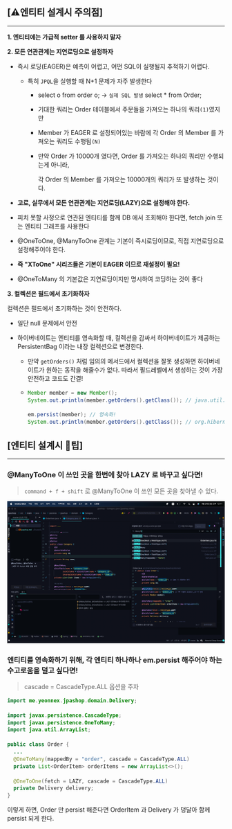 ## [⚠️엔티티 설계시 주의점]
<hr/>

**1. 엔티티에는 가급적 setter 를 사용하지 말자**

**2. 모든 연관관계는 지연로딩으로 설정하자**

- 즉시 로딩(EAGER)은 예측이 어렵고, 어떤 SQL이 실행될지 추적하기 어렵다.

  - 특히 `JPQL`을 실행할 때 N+1 문제가 자주 발생한다
    - select o from order o; -> `실제 SQL 발생` select * from Order;
    - 기대한 쿼리는 Order 테이블에서 주문들을 가져오는 하나의 쿼리`(1)`였지만
    - Member 가 EAGER 로 설정되어있는 바람에 각 Order 의 Member 를 가져오는 쿼리도 수행됨`(N)`
    - 만약 Order 가 10000개 였다면, Order 를 가져오는 하나의 쿼리만 수행되는게 아니라,

      각 Order 의 Member 를 가져오는 10000개의  쿼리가 또 발생하는 것이다.
- **고로, 실무에서 모든 연관관계는 지연로딩(LAZY)으로 설정해야 한다.**
- 피치 못할 사정으로 연관된 엔티티를 함께 DB 에서 조회해야 한다면, fetch join 또는 엔티티 그래프를 사용한다
- @OneToOne, @ManyToOne 관계는 기본이 즉시로딩이므로, 직접 지연로딩으로 설정해주어야 한다.
- **즉 "XToOne" 시리즈들은 기본이 EAGER 이므로 재설정이 필요!**
- @OneToMany 의 기본값은 지연로딩이지만 명시하여 코딩하는 것이 좋다

**3. 컬렉션은 필드에서 초기화하자**

컬렉션은 필드에서 초기화하는 것이 안전하다.

- 일단 null 문제에서 안전

- 하이버네이트는 엔티티를 영속화할 때, 컬렉션을 감싸서 하이버네이트가 제공하는 PersistentBag 이라는 내장 컬렉션으로 변경한다. 

  - 만약 `getOrders()` 처럼 임의의 메서드에서 컬렉션을 잘못 생성하면 하이버네이트가 원하는 동작을 해줄수가 없다. 따라서 필드레벨에서 생성하는 것이 가장 안전하고 코드도 간결!

  - ```java
    Member member = new Member();
    System.out.println(member.getOrders().getClass()); // java.util.ArrayList
    
    em.persist(member); // 영속화!
    System.out.println(member.getOrders().getClass()); // org.hibernate.collection.internal.PersistentBag
    ```

    

## [엔티티 설계시 🍯팁]
<hr>

### @ManyToOne 이 쓰인 곳을 한번에 찾아 LAZY 로 바꾸고 싶다면!

>`command + f + shift` 로 @ManyToOne 이 쓰인 모든 곳을 찾아낼 수 있다.

![img.png](img.png)

### 엔티티를 영속화하기 위해, 각 엔티티 하나하나 em.persist 해주어야 하는 수고로움을 덜고 싶다면!
> cascade = CascadeType.ALL 옵션을 주자

```java
import me.yeonnex.jpashop.domain.Delivery;

import javax.persistence.CascadeType;
import javax.persistence.OneToMany;
import java.util.ArrayList;

public class Order {
  ...
  @OneToMany(mappedBy = "order", cascade = CascadeType.ALL)
  private List<OrderItem> orderItems = new ArrayList<>();

  @OneToOne(fetch = LAZY, cascade = CascadeType.ALL)
  private Delivery delivery;
}
```
이렇게 하면, Order 만 persist 해준다면 OrderItem 과 Delivery 가 덩달아 함께 persist 되게 한다.


